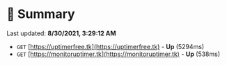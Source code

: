 # 📖 Summary
Last updated: **8/30/2021, 3:29:12 AM**

- `GET` [https://uptimerfree.tk](https://uptimerfree.tk) - **Up** (5294ms)
- `GET` [https://monitoruptimer.tk](https://monitoruptimer.tk) - **Up** (538ms)
